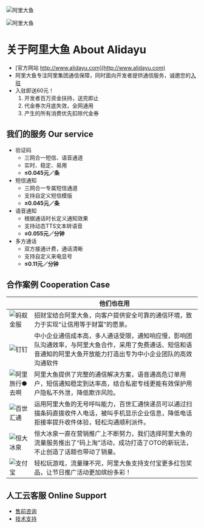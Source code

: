 ![阿里大鱼](http://img.alicdn.com/tps/TB1naG4KpXXXXcsXFXXXXXXXXXX-274-27.svg)

![阿里大鱼](http://img.alicdn.com/tps/TB1FTGnLVXXXXafaXXXXXXXXXXX-1369-775.jpg)

# 关于阿里大鱼 About Alidayu
- [官方网站 http://www.alidayu.com](http://www.alidayu.com)
- 阿里大鱼专注阿里集团通信保障，同时面向开发者提供通信服务，诚邀您的[入驻](http://www.alidayu.com/join/1)
- 入驻即送60元！
  1. 开发者百万资金扶持，送完即止
  2. 代金券次月底失效，全网通用
  3. 产生的所有消费优先扣除代金券

## 我们的服务 Our service
- 验证码
  - 三网合一短信、语音通道
  - 实时、稳定、易用
  - **≤0.045元／条**
- 短信通知
  - 三网合一专属短信通道
  - 支持自定义短信模版
  - **≤0.045元／条**
- 语音通知
  - 根据通话时长定义通知效果
  - 支持动态TTS文本转语音
  - **≤0.055元／分钟**
- 多方通话
  - 双方接通计费，通话清晰
  - 支持自定义来电显号
  - **≤0.11元／分钟**

## 合作案例 Cooperation Case

|  |  他们也在用    |
| -------- | -----  |
| ![蚂蚁金服](http://img.alicdn.com/tps/TB16UwDJFXXXXbaXFXXXXXXXXXX-131-47.png)     |  招财宝结合阿里大鱼，向客户提供安全可靠的通信环境，致力于实现“让信用等于财富”的愿景。   |
| ![钉钉](http://img.alicdn.com/tps/TB1O5jqJFXXXXaLXFXXXXXXXXXX-101-44.png) | 中小企业通信成本高，多人通话受限，通知响应慢，影响团队沟通效率，与阿里大鱼合作，采用了免费通话、短信和语音通知的阿里大鱼开放能力打造出专为中小企业团队的高效沟通软件    |
| ![阿里旅行●去啊](http://img.alicdn.com/tps/TB1ki2oJFXXXXbEXFXXXXXXXXXX-140-18.png) | 阿里大鱼提供了完整的通信解决方案，语音通高危订单用户，短信通知稳定到达率高，结合私密专线更能有效保护用户隐私不外泄，降低欺诈风险。     |
| ![百世汇通](http://img.alicdn.com/tps/TB1SVbGJFXXXXb.XXXXXXXXXXXX-120-28.png) | 运用阿里大鱼的无号呼叫能力，百世汇通快递员可以通过扫描条码直拨收件人电话，被叫手机显示企业信息，降低电话拒接率提升收件体验，轻松沟通顺利派件。 |
| ![恒大冰泉](http://img.alicdn.com/tps/TB16GTMJFXXXXXmXXXXXXXXXXXX-97-53.png) | 恒大冰泉一直在营销推广上不断努力，我们选择阿里大鱼的流量服务推出了“码上淘”活动，成功打造了OTO的新玩法，不止创造了话题也带动了销量。 |
| ![支付宝](http://img.alicdn.com/tps/TB18AwSJFXXXXXyXpXXXXXXXXXX-141-46.png) |  轻松玩游戏，流量赚不完，阿里大鱼支持支付宝更多红包奖品，让节日推广活动更加缤纷多彩！ |

## 人工云客服 Online Support
- [售前咨询](http://service.taobao.com/support/minerva/beta_robot_main.htm?sourceId=1625164112)
- [技术支持](http://service.taobao.com/support/minerva/beta_robot_main.htm?sourceId=1625164907)
